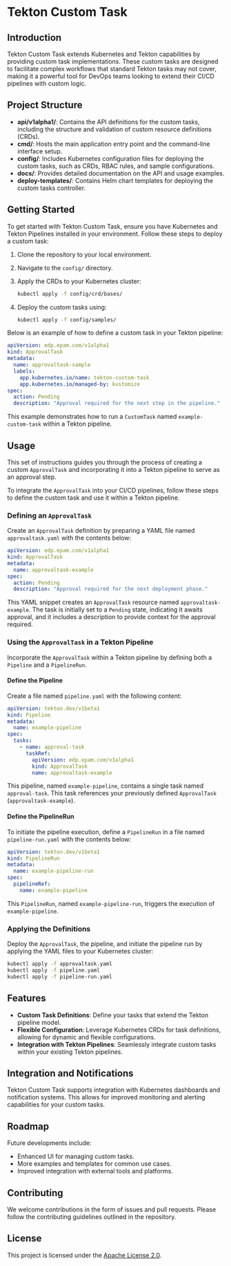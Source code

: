 # Tekton Custom Task

## Introduction

Tekton Custom Task extends Kubernetes and Tekton capabilities by providing custom task implementations.
These custom tasks are designed to facilitate complex workflows that standard Tekton tasks may not cover,
making it a powerful tool for DevOps teams looking to extend their CI/CD pipelines with custom logic.

## Project Structure

- **api/v1alpha1/**: Contains the API definitions for the custom tasks, including the structure and validation of custom resource definitions (CRDs).
- **cmd/**: Hosts the main application entry point and the command-line interface setup.
- **config/**: Includes Kubernetes configuration files for deploying the custom tasks, such as CRDs, RBAC rules, and sample configurations.
- **docs/**: Provides detailed documentation on the API and usage examples.
- **deploy-templates/**: Contains Helm chart templates for deploying the custom tasks controller.

## Getting Started

To get started with Tekton Custom Task, ensure you have Kubernetes and Tekton Pipelines installed in your environment. Follow these steps to deploy a custom task:

1. Clone the repository to your local environment.
2. Navigate to the `config/` directory.
3. Apply the CRDs to your Kubernetes cluster:

   ```bash
   kubectl apply -f config/crd/bases/
   ```

4. Deploy the custom tasks using:

   ```bash
   kubectl apply -f config/samples/
   ```

Below is an example of how to define a custom task in your Tekton pipeline:

```yaml
apiVersion: edp.epam.com/v1alpha1
kind: ApprovalTask
metadata:
  name: approvaltask-sample
  labels:
    app.kubernetes.io/name: tekton-custom-task
    app.kubernetes.io/managed-by: kustomize
spec:
  action: Pending
  description: "Approval required for the next step in the pipeline."
```

This example demonstrates how to run a `CustomTask` named `example-custom-task` within a Tekton pipeline.

## Usage

This set of instructions guides you through the process of creating a custom `ApprovalTask` and incorporating it into a Tekton pipeline to serve as an approval step.

To integrate the `ApprovalTask` into your CI/CD pipelines, follow these steps to define the custom task and use it within a Tekton pipeline.

### Defining an `ApprovalTask`

Create an `ApprovalTask` definition by preparing a YAML file named `approvaltask.yaml` with the contents below:

```yaml
apiVersion: edp.epam.com/v1alpha1
kind: ApprovalTask
metadata:
  name: approvaltask-example
spec:
  action: Pending
  description: "Approval required for the next deployment phase."
```

This YAML snippet creates an `ApprovalTask` resource named `approvaltask-example`. The task is initially set to a `Pending` state, indicating it awaits approval, and it includes a description to provide context for the approval required.

### Using the `ApprovalTask` in a Tekton Pipeline

Incorporate the `ApprovalTask` within a Tekton pipeline by defining both a `Pipeline` and a `PipelineRun`.

#### Define the Pipeline

Create a file named `pipeline.yaml` with the following content:

```yaml
apiVersion: tekton.dev/v1beta1
kind: Pipeline
metadata:
  name: example-pipeline
spec:
  tasks:
    - name: approval-task
      taskRef:
        apiVersion: edp.epam.com/v1alpha1
        kind: ApprovalTask
        name: approvaltask-example
```

This pipeline, named `example-pipeline`, contains a single task named `approval-task`. This task references your previously defined `ApprovalTask` (`approvaltask-example`).

#### Define the PipelineRun

To initiate the pipeline execution, define a `PipelineRun` in a file named `pipeline-run.yaml` with the contents below:

```yaml
apiVersion: tekton.dev/v1beta1
kind: PipelineRun
metadata:
  name: example-pipeline-run
spec:
  pipelineRef:
    name: example-pipeline
```

This `PipelineRun`, named `example-pipeline-run`, triggers the execution of `example-pipeline`.

### Applying the Definitions

Deploy the `ApprovalTask`, the pipeline, and initiate the pipeline run by applying the YAML files to your Kubernetes cluster:

```sh
kubectl apply -f approvaltask.yaml
kubectl apply -f pipeline.yaml
kubectl apply -f pipeline-run.yaml
```

## Features

- **Custom Task Definitions**: Define your tasks that extend the Tekton pipeline model.
- **Flexible Configuration**: Leverage Kubernetes CRDs for task definitions, allowing for dynamic and flexible configurations.
- **Integration with Tekton Pipelines**: Seamlessly integrate custom tasks within your existing Tekton pipelines.

## Integration and Notifications

Tekton Custom Task supports integration with Kubernetes dashboards and notification systems. This allows for improved monitoring and alerting capabilities for your custom tasks.

## Roadmap

Future developments include:

- Enhanced UI for managing custom tasks.
- More examples and templates for common use cases.
- Improved integration with external tools and platforms.

## Contributing

We welcome contributions in the form of issues and pull requests. Please follow the contributing guidelines outlined in the repository.

## License

This project is licensed under the [Apache License 2.0](LICENSE.txt).
